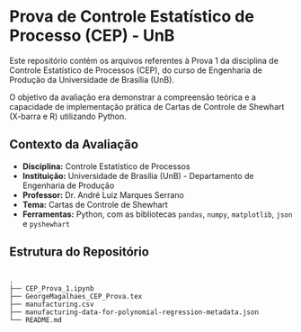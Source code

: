 
# Prova de Controle Estatístico de Processo (CEP) - UnB

Este repositório contém os arquivos referentes à Prova 1 da disciplina de Controle Estatístico de Processos (CEP), do curso de Engenharia de Produção da Universidade de Brasília (UnB).

O objetivo da avaliação era demonstrar a compreensão teórica e a capacidade de implementação prática de Cartas de Controle de Shewhart (X-barra e R) utilizando Python.

## Contexto da Avaliação

* **Disciplina:** Controle Estatístico de Processos
* **Instituição:** Universidade de Brasília (UnB) - Departamento de Engenharia de Produção
* **Professor:** Dr. André Luiz Marques Serrano
* **Tema:** Cartas de Controle de Shewhart
* **Ferramentas:** Python, com as bibliotecas `pandas`, `numpy`, `matplotlib`, `json` e  `pyshewhart`

## Estrutura do Repositório

```

.
├── CEP_Prova_1.ipynb
├── GeorgeMagalhaes_CEP_Prova.tex
├── manufacturing.csv
├── manufacturing-data-for-polynomial-regression-metadata.json
└── README.md

````

